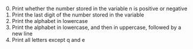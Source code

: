 0. Print whether the number stored in the variable n is positive or negative
1. Print the last digit of the number stored in the variable
2. Print the alphabet in lowercase
3. Print the alphabet in lowercase, and then in uppercase, followed by a new line
4. Print all letters except q and e
